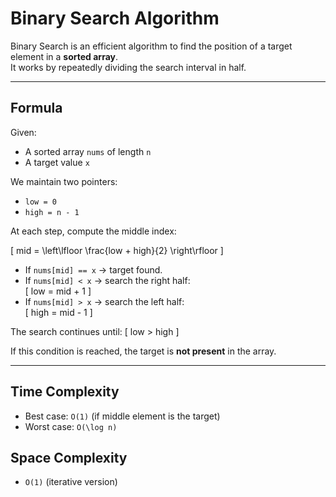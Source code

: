 # Binary Search Algorithm

Binary Search is an efficient algorithm to find the position of a target element in a **sorted array**.  
It works by repeatedly dividing the search interval in half.

---

## Formula

Given:
- A sorted array `nums` of length `n`
- A target value `x`

We maintain two pointers:
- `low = 0`
- `high = n - 1`

At each step, compute the middle index:

\[
mid = \left\lfloor \frac{low + high}{2} \right\rfloor
\]

- If `nums[mid] == x` → target found.  
- If `nums[mid] < x` → search the right half:  
  \[
  low = mid + 1
  \]
- If `nums[mid] > x` → search the left half:  
  \[
  high = mid - 1
  \]

The search continues until:
\[
low > high
\]

If this condition is reached, the target is **not present** in the array.

---

## Time Complexity
- Best case: `O(1)` (if middle element is the target)  
- Worst case: `O(\log n)`  

## Space Complexity
- `O(1)` (iterative version)
